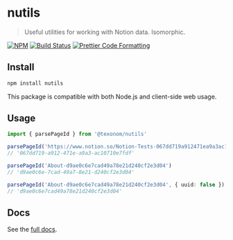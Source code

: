 # nutils

> Useful utilities for working with Notion data. Isomorphic.

[![NPM](https://img.shields.io/npm/v/@texonom/nutils.svg)](https://www.npmjs.com/package/@texonom/nutils) [![Build Status](https://github.com/texonom/notion-node/actions/workflows/test.yml/badge.svg)](https://github.com/texonom/notion-node/actions/workflows/test.yml) [![Prettier Code Formatting](https://img.shields.io/badge/code_style-prettier-brightgreen.svg)](https://prettier.io)

## Install

```bash
npm install nutils
```

This package is compatible with both Node.js and client-side web usage.

## Usage

```ts
import { parsePageId } from '@texonom/nutils'

parsePageId('https://www.notion.so/Notion-Tests-067dd719a912471ea9a3ac10710e7fdf')
// '067dd719-a912-471e-a9a3-ac10710e7fdf'

parsePageId('About-d9ae0c6e7cad49a78e21d240cf2e3d04')
// 'd9ae0c6e-7cad-49a7-8e21-d240cf2e3d04'

parsePageId('About-d9ae0c6e7cad49a78e21d240cf2e3d04', { uuid: false })
// 'd9ae0c6e7cad49a78e21d240cf2e3d04'
```

## Docs

See the [full docs](https://github.com/texonom/notion-node).
